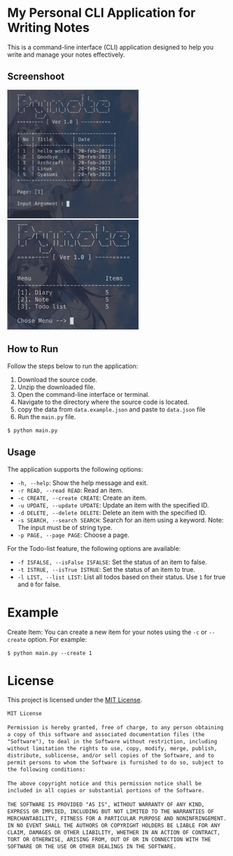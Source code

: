 # My Personal CLI Application for Writing Notes

This is a command-line interface (CLI) application designed to help you write and manage your notes effectively.

## Screenshoot

<div>
  <img src='./screenshoot/2.png' alt='screenshoot 2' width='300'>
  <img src='./screenshoot/1.png' alt='screenshoot 1' width='300' style='margin-right: 30px;'>
<div>


## How to Run

Follow the steps below to run the application:

1. Download the source code.
2. Unzip the downloaded file.
3. Open the command-line interface or terminal.
4. Navigate to the directory where the source code is located.
5. copy the data from `data.example.json` and paste to `data.json` file
6. Run the `main.py` file.

```bash
$ python main.py
```

## Usage

The application supports the following options:

- `-h, --help`: Show the help message and exit.
- `-r READ, --read READ`: Read an item.
- `-c CREATE, --create CREATE`: Create an item.
- `-u UPDATE, --update UPDATE`: Update an item with the specified ID.
- `-d DELETE, --delete DELETE`: Delete an item with the specified ID.
- `-s SEARCH, --search SEARCH`: Search for an item using a keyword. Note: The input must be of string type.
- `-p PAGE, --page PAGE`: Choose a page.

For the Todo-list feature, the following options are available:

- `-f ISFALSE, --isFalse ISFALSE`: Set the status of an item to false.
- `-t ISTRUE, --isTrue ISTRUE`: Set the status of an item to true.
- `-l LIST, --list LIST`: List all todos based on their status. Use `1` for true and `0` for false.

# Example

Create Item: You can create a new item for your notes using the `-c` or `--create` option. For example:
```
$ python main.py --create 1
```


# License

This project is licensed under the [MIT License](LICENSE).

```
MIT License

Permission is hereby granted, free of charge, to any person obtaining a copy of this software and associated documentation files (the "Software"), to deal in the Software without restriction, including without limitation the rights to use, copy, modify, merge, publish, distribute, sublicense, and/or sell copies of the Software, and to permit persons to whom the Software is furnished to do so, subject to the following conditions:

The above copyright notice and this permission notice shall be included in all copies or substantial portions of the Software.

THE SOFTWARE IS PROVIDED "AS IS", WITHOUT WARRANTY OF ANY KIND, EXPRESS OR IMPLIED, INCLUDING BUT NOT LIMITED TO THE WARRANTIES OF MERCHANTABILITY, FITNESS FOR A PARTICULAR PURPOSE AND NONINFRINGEMENT. IN NO EVENT SHALL THE AUTHORS OR COPYRIGHT HOLDERS BE LIABLE FOR ANY CLAIM, DAMAGES OR OTHER LIABILITY, WHETHER IN AN ACTION OF CONTRACT, TORT OR OTHERWISE, ARISING FROM, OUT OF OR IN CONNECTION WITH THE SOFTWARE OR THE USE OR OTHER DEALINGS IN THE SOFTWARE.
```
